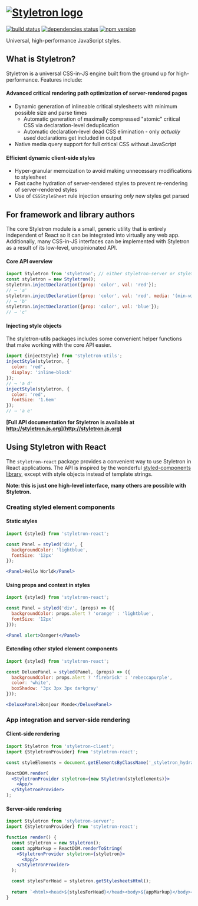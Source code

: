 # [![Styletron logo](https://cdn.rawgit.com/rtsao/styletron/logo/logo.svg "Styletron")](https://github.com/rtsao/styletron)

[![build status][build-badge]][build-href]
[![dependencies status][deps-badge]][deps-href]
[![npm version][npm-badge]][npm-href]

Universal, high-performance JavaScript styles.

## What is Styletron?

Styletron is a universal CSS-in-JS engine built from the ground up for high-performance. Features include:

#### Advanced critical rendering path optimization of server-rendered pages
- Dynamic generation of inlineable critical stylesheets with minimum possible size and parse times
  - Automatic generation of maximally compressed "atomic" critical CSS via declaration-level deduplication
  - Automatic declaration-level dead CSS elimination - only *actually used* declarations get included in output
- Native media query support for full critical CSS without JavaScript

#### Efficient dynamic client-side styles
- Hyper-granular memoization to avoid making unnecessary modifications to stylesheet
- Fast cache hydration of server-rendered styles to prevent re-rendering of server-rendered styles
- Use of `CSSStyleSheet` rule injection ensuring *only* new styles get parsed

## For framework and library authors

The core Styletron module is a small, generic utility that is entirely independent of React so it can be integrated into virtually any web app. Additionally, many CSS-in-JS interfaces can be implemented with Styletron as a result of its low-level, unopinionated API.

#### Core API overview
```js
import Styletron from 'styletron'; // either styletron-server or styletron-client (package.json browser field)
const styletron = new Styletron();
styletron.injectDeclaration({prop: 'color', val: 'red'});
// → 'a'
styletron.injectDeclaration({prop: 'color', val: 'red', media: '(min-width: 800px)'});
// → 'b'
styletron.injectDeclaration({prop: 'color', val: 'blue'});
// → 'c'
```
#### Injecting style objects
The styletron-utils packages includes some convenient helper functions that make working with the core API easier.
```js
import {injectStyle} from 'styletron-utils';
injectStyle(styletron, {
  color: 'red',
  display: 'inline-block'
});
// → 'a d'
injectStyle(styletron, {
  color: 'red',
  fontSize: '1.6em'
});
// → 'a e'
```

**[Full API documentation for Styletron is available at http://styletron.js.org](http://styletron.js.org)**

## Using Styletron with React

The `styletron-react` package provides a convenient way to use Styletron in React applications. The API is inspired by the wonderful [styled-components library](https://github.com/styled-components/styled-components), except with style objects instead of template strings.

**Note: this is just one high-level interface, many others are possible with Styletron.**

### Creating styled element components

#### Static styles
```jsx
import {styled} from 'styletron-react';

const Panel = styled('div', {
  backgroundColor: 'lightblue',
  fontSize: '12px'
});

<Panel>Hello World</Panel>
```

#### Using props and context in styles
```jsx
import {styled} from 'styletron-react';

const Panel = styled('div', (props) => ({
  backgroundColor: props.alert ? 'orange' : 'lightblue',
  fontSize: '12px'
}));

<Panel alert>Danger!</Panel>
```

#### Extending other styled element components
```jsx
import {styled} from 'styletron-react';

const DeluxePanel = styled(Panel, (props) => ({
  backgroundColor: props.alert ? 'firebrick' : 'rebeccapurple',
  color: 'white',
  boxShadow: '3px 3px 3px darkgray'
}));

<DeluxePanel>Bonjour Monde</DeluxePanel>
```

### App integration and server-side rendering

#### Client-side rendering
```jsx
import Styletron from 'styletron-client';
import {StyletronProvider} from 'styletron-react';

const styleElements = document.getElementsByClassName('_styletron_hydrate_');

ReactDOM.render(
  <StyletronProvider styletron={new Styletron(styleElements)}>
    <App/>
  </StyletronProvider>
);
```

#### Server-side rendering

```jsx
import Styletron from 'styletron-server';
import {StyletronProvider} from 'styletron-react';

function render() {
  const styletron = new Styletron();
  const appMarkup = ReactDOM.renderToString(
    <StyletronProvider styletron={styletron}>
      <App/>
    </StyletronProvider>
  );

  const stylesForHead = styletron.getStylesheetsHtml();
  
  return `<html><head>${stylesForHead}</head><body>${appMarkup}</body></html>`;
}

```

[build-badge]: https://travis-ci.org/rtsao/styletron.svg?branch=master
[build-href]: https://travis-ci.org/rtsao/styletron
[deps-badge]: https://david-dm.org/rtsao/styletron.svg
[deps-href]: https://david-dm.org/rtsao/styletron
[npm-badge]: https://badge.fury.io/js/styletron.svg
[npm-href]: https://www.npmjs.com/package/styletron
